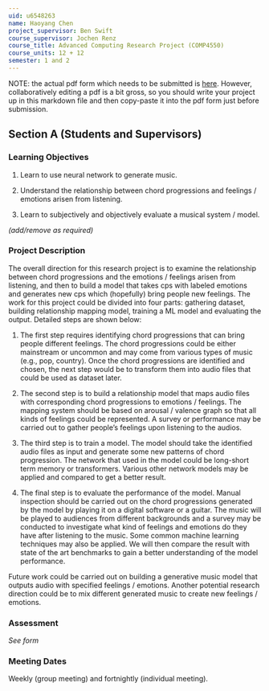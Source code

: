 ```yaml
---
uid: u6548263
name: Haoyang Chen
project_supervisor: Ben Swift
course_supervisor: Jochen Renz
course_title: Advanced Computing Research Project (COMP4550)
course_units: 12 + 12 
semester: 1 and 2
---
```


NOTE: the actual pdf form which needs to be submitted is
[here](http://courses.cecs.anu.edu.au/courses/CSPROJECTS/Independent_Study_Contract.pdf).
However, collaboratively editing a pdf is a bit gross, so you should write your
project up in this markdown file and then copy-paste it into the pdf form just
before submission.

## Section A (Students and Supervisors)

### Learning Objectives

1. Learn to use neural network to generate music.

2. Understand the relationship between chord progressions and feelings / emotions arisen from listening.

3. Learn to subjectively and objectively evaluate a musical system / model.

_(add/remove as required)_

### Project Description

The overall direction for this research project is to examine the relationship
between chord progressions and the emotions / feelings arisen from listening,
and then to build a model that takes cps with labeled emotions and generates new
cps which (hopefully) bring people new feelings. The work for this project could
be divided into four parts: gathering dataset, building relationship mapping
model, training a ML model and evaluating the output. Detailed steps are shown
below:

1. The first step requires identifying chord progressions that can bring people
   different feelings. The chord progressions could be either mainstream or
   uncommon and may come from various types of music (e.g., pop, country). Once
   the chord progressions are identified and chosen, the next step would be to
   transform them into audio files that could be used as dataset later.

2. The second step is to build a relationship model that maps audio files with
   corresponding chord progressions to emotions / feelings. The mapping system
   should be based on arousal / valence graph so that all kinds of feelings
   could be represented. A survey or performance may be carried out to gather
   people’s feelings upon listening to the audios.

3. The third step is to train a model. The model should take the identified
   audio files as input and generate some new patterns of chord progression. The
   network that used in the model could be long-short term memory or
   transformers. Various other network models may be applied and compared to get
   a better result.

4. The final step is to evaluate the performance of the model. Manual inspection
   should be carried out on the chord progressions generated by the model by
   playing it on a digital software or a guitar. The music will be played to
   audiences from different backgrounds and a survey may be conducted to
   investigate what kind of feelings and emotions do they have after listening
   to the music. Some common machine learning techniques may also be applied. We
   will then compare the result with state of the art benchmarks to gain a
   better understanding of the model performance.

Future work could be carried out on building a generative music model that
outputs audio with specified feelings / emotions. Another potential research
direction could be to mix different generated music to create new feelings /
emotions.

### Assessment

_See form_

### Meeting Dates

Weekly (group meeting) and fortnightly (individual meeting).

